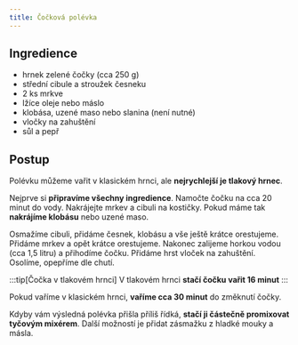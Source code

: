 ```yaml
---
title: Čočková polévka
---
```


## Ingredience

- hrnek zelené čočky (cca 250 g)
- střední cibule a stroužek česneku
- 2 ks mrkve
- lžíce oleje nebo máslo
- klobása, uzené maso nebo slanina (není nutné)
- vločky na zahuštění
- sůl a pepř

## Postup

Polévku můžeme vařit v klasickém hrnci, ale **nejrychlejší je tlakový hrnec**.

Nejprve si **připravíme všechny ingredience**. Namočte čočku na cca 20 minut do vody.
Nakrájejte mrkev a cibuli na kostičky. Pokud máme tak **nakrájíme klobásu** nebo uzené maso.

Osmažíme cibuli, přidáme česnek, klobásu a vše ještě krátce orestujeme.
Přidáme mrkev a opět krátce orestujeme. Nakonec zalijeme horkou vodou (cca 1,5 litru) 
a přihodíme čočku. Přidáme hrst vloček na zahuštění. Osolíme, opepříme dle chutí. 

:::tip[Čočka v tlakovém hrnci]
V tlakovém hrnci **stačí čočku vařit 16 minut**
:::

Pokud vaříme v klasickém hrnci, **vaříme cca 30 minut** do změknutí čočky.

Kdyby vám výsledná polévka přišla příliš řídká, **stačí ji částečně promixovat tyčovým mixérem**.
Další možností je přidat zásmažku z hladké mouky a másla.
